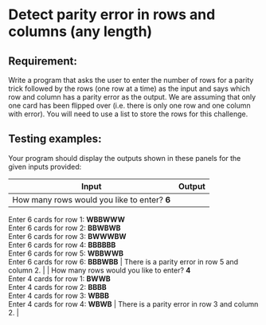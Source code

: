 # Detect parity error in rows and columns (any length)

## Requirement:

Write a program that asks the user to enter the number of rows for a parity trick followed by the rows (one row at a time) as the input and says which row and column has a parity error as the output. We are assuming that only one card has been flipped over (i.e. there is only one row and one column with error). You will need to use a list to store the rows for this challenge.

## Testing examples:

Your program should display the outputs shown in these panels for the given inputs provided:

| Input                                                                                                                                                                                                                                                                            | Output                                         |
| -------------------------------------------------------------------------------------------------------------------------------------------------------------------------------------------------------------------------------------------------------------------------------- | ---------------------------------------------- |
| How many rows would you like to enter? **6**  
Enter 6 cards for row 1: **WBBWWW**  
Enter 6 cards for row 2: **BBWBWB**  
Enter 6 cards for row 3: **BWWWBW**  
Enter 6 cards for row 4: **BBBBBB**  
Enter 6 cards for row 5: **WBBWWB**  
Enter 6 cards for row 6: **BBBWBB** | There is a parity error in row 5 and column 2. |
| How many rows would you like to enter? **4**  
Enter 4 cards for row 1: **BWWB**  
Enter 4 cards for row 2: **BBBB**  
Enter 4 cards for row 3: **WBBB**  
Enter 4 cards for row 4: **WBWB**                                                                                     | There is a parity error in row 3 and column 2. |
